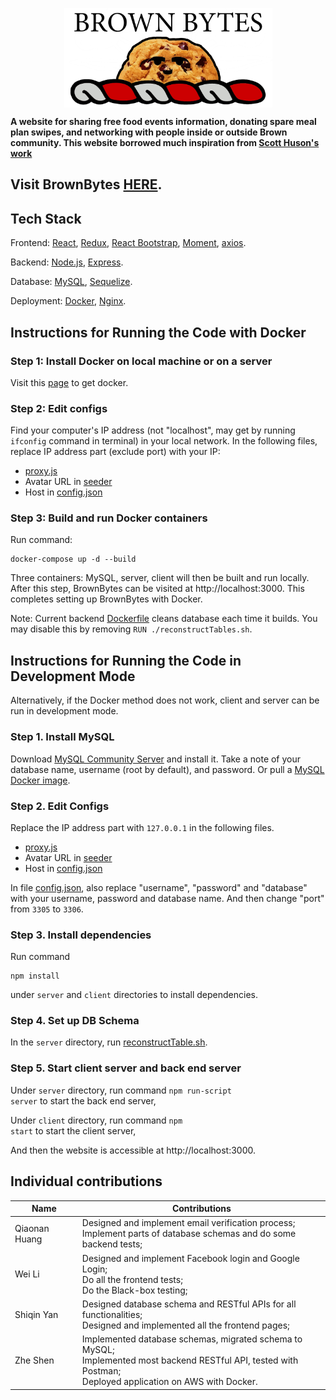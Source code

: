 <p align="center"><img src="/client/public/brownbytes-logo.png" align="center" width="333" height="159" align="center" /></p>

**A website for sharing free food events information, donating spare meal plan swipes, and networking with people inside or outside Brown community. This website borrowed much inspiration from [Scott Huson's work](https://github.com/brown-bytes/brown-bytes)**

## Visit BrownBytes [HERE](http://brownbytes.club/).

## Tech Stack

Frontend: [React](https://reactjs.org/), [Redux](https://redux.js.org/), [React Bootstrap](https://react-bootstrap.netlify.app/), [Moment](https://momentjs.com/),
[axios](https://www.npmjs.com/package/axios).

Backend: [Node.js](https://nodejs.org/en/), [Express](https://expressjs.com/).

Database: [MySQL](https://www.mysql.com/), [Sequelize](https://sequelize.org/).

Deployment: [Docker](https://www.docker.com/), [Nginx](https://www.nginx.com/).

## Instructions for Running the Code with Docker

### Step 1: Install Docker on local machine or on a server

Visit this [page](https://docs.docker.com/get-docker/) to get docker.

### Step 2: Edit configs

Find your computer's IP address (not "localhost", may get by running `ifconfig` command in terminal) in your local network. In the following files, replace IP address part (exclude port) with your IP:
- [proxy.js](./client/src/utils/proxy.js)
- Avatar URL in [seeder](./server/seeders/20210405133707-super-user.js)
- Host in [config.json](./server/config/config.json)

### Step 3: Build and run Docker containers

Run command:
```
docker-compose up -d --build
```

Three containers: MySQL, server, client will then be built and run locally. After this step, BrownBytes can be visited at http://localhost:3000. This completes setting up BrownBytes with Docker.

Note: Current backend [Dockerfile](./server/Dockerfile) cleans database each time it builds. You may disable this by removing `RUN ./reconstructTables.sh`.

## Instructions for Running the Code in Development Mode

Alternatively, if the Docker method does not work, client and server can be run in development mode.

### Step 1. Install MySQL

Download [MySQL Community Server](https://dev.mysql.com/downloads/mysql/) and install it. Take a note of your database name, username (root by default), and password. Or pull a [MySQL Docker image](https://hub.docker.com/_/mysql/).

### Step 2. Edit Configs

Replace the IP address part with `127.0.0.1` in the following files.
- [proxy.js](./client/src/utils/proxy.js)
- Avatar URL in [seeder](./server/seeders/20210405133707-super-user.js)
- Host in [config.json](./server/config/config.json)

In file [config.json](./server/config/config.json), also replace "username", "password" and "database" with your username, password and database name. And then change "port" from `3305` to `3306`.

### Step 3. Install dependencies

Run command
```
npm install
```
under `server` and `client` directories to install dependencies.

### Step 4. Set up DB Schema

In the `server` directory, run [reconstructTable.sh](./server/reconstructTables.sh).

### Step 5. Start client server and back end server


Under `server` directory, run command <code>npm run-script server</code> to start the back end server,


Under `client` directory, run command <code>npm start</code> to start the client server,


And then the website is accessible at http://localhost:3000.

## Individual contributions

| Name  | Contributions |
| ------------- | ------------- |
| Qiaonan Huang  | Designed and implement email verification process; <br /> Implement parts of database schemas and do some backend tests; |
| Wei Li  | Designed and implement Facebook login and Google Login; <br /> Do all the frontend tests; <br /> Do the Black-box testing; |
| Shiqin Yan | Designed database schema and RESTful APIs for all functionalities; <br /> Designed and implemented all the frontend pages;  |
| Zhe Shen | Implemented database schemas, migrated schema to MySQL; <br /> Implemented most backend RESTful API, tested with Postman; <br /> Deployed application on AWS with Docker.|
